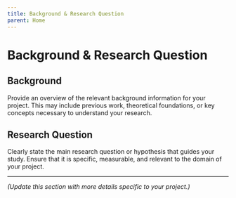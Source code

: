 ```yaml
---
title: Background & Research Question
parent: Home
---
```


# Background & Research Question

## Background
Provide an overview of the relevant background information for your project. This may include previous work, theoretical foundations, or key concepts necessary to understand your research.

## Research Question
Clearly state the main research question or hypothesis that guides your study. Ensure that it is specific, measurable, and relevant to the domain of your project.

---

*(Update this section with more details specific to your project.)*
